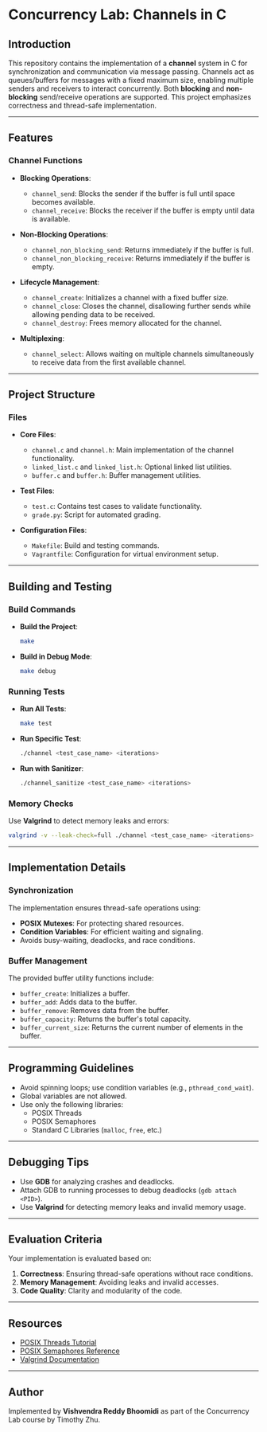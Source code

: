 # Concurrency Lab: Channels in C

## Introduction

This repository contains the implementation of a **channel** system in C for synchronization and communication via message passing. Channels act as queues/buffers for messages with a fixed maximum size, enabling multiple senders and receivers to interact concurrently. Both **blocking** and **non-blocking** send/receive operations are supported. This project emphasizes correctness and thread-safe implementation.

---

## Features

### Channel Functions

- **Blocking Operations**:
  - `channel_send`: Blocks the sender if the buffer is full until space becomes available.
  - `channel_receive`: Blocks the receiver if the buffer is empty until data is available.

- **Non-Blocking Operations**:
  - `channel_non_blocking_send`: Returns immediately if the buffer is full.
  - `channel_non_blocking_receive`: Returns immediately if the buffer is empty.

- **Lifecycle Management**:
  - `channel_create`: Initializes a channel with a fixed buffer size.
  - `channel_close`: Closes the channel, disallowing further sends while allowing pending data to be received.
  - `channel_destroy`: Frees memory allocated for the channel.

- **Multiplexing**:
  - `channel_select`: Allows waiting on multiple channels simultaneously to receive data from the first available channel.

---

## Project Structure

### Files

- **Core Files**:
  - `channel.c` and `channel.h`: Main implementation of the channel functionality.
  - `linked_list.c` and `linked_list.h`: Optional linked list utilities.
  - `buffer.c` and `buffer.h`: Buffer management utilities.

- **Test Files**:
  - `test.c`: Contains test cases to validate functionality.
  - `grade.py`: Script for automated grading.

- **Configuration Files**:
  - `Makefile`: Build and testing commands.
  - `Vagrantfile`: Configuration for virtual environment setup.

---

## Building and Testing

### Build Commands

- **Build the Project**:
  ```bash
  make
  ```

- **Build in Debug Mode**:
  ```bash
  make debug
  ```

### Running Tests

- **Run All Tests**:
  ```bash
  make test
  ```

- **Run Specific Test**:
  ```bash
  ./channel <test_case_name> <iterations>
  ```

- **Run with Sanitizer**:
  ```bash
  ./channel_sanitize <test_case_name> <iterations>
  ```

### Memory Checks

Use **Valgrind** to detect memory leaks and errors:
```bash
valgrind -v --leak-check=full ./channel <test_case_name> <iterations>
```

---

## Implementation Details

### Synchronization

The implementation ensures thread-safe operations using:
- **POSIX Mutexes**: For protecting shared resources.
- **Condition Variables**: For efficient waiting and signaling.
- Avoids busy-waiting, deadlocks, and race conditions.

### Buffer Management

The provided buffer utility functions include:
- `buffer_create`: Initializes a buffer.
- `buffer_add`: Adds data to the buffer.
- `buffer_remove`: Removes data from the buffer.
- `buffer_capacity`: Returns the buffer's total capacity.
- `buffer_current_size`: Returns the current number of elements in the buffer.

---

## Programming Guidelines

- Avoid spinning loops; use condition variables (e.g., `pthread_cond_wait`).
- Global variables are not allowed.
- Use only the following libraries:
  - POSIX Threads
  - POSIX Semaphores
  - Standard C Libraries (`malloc`, `free`, etc.)

---

## Debugging Tips

- Use **GDB** for analyzing crashes and deadlocks.
- Attach GDB to running processes to debug deadlocks (`gdb attach <PID>`).
- Use **Valgrind** for detecting memory leaks and invalid memory usage.

---

## Evaluation Criteria

Your implementation is evaluated based on:
1. **Correctness**: Ensuring thread-safe operations without race conditions.
2. **Memory Management**: Avoiding leaks and invalid accesses.
3. **Code Quality**: Clarity and modularity of the code.

---

## Resources

- [POSIX Threads Tutorial](https://hpc-tutorials.llnl.gov/posix/)
- [POSIX Semaphores Reference](https://pubs.opengroup.org/onlinepubs/7908799/xsh/semaphore.h.html)
- [Valgrind Documentation](https://valgrind.org/)

---

## Author
Implemented by **Vishvendra Reddy Bhoomidi** as part of the Concurrency Lab course by Timothy Zhu.
